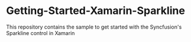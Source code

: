 # Getting-Started-Xamarin-Sparkline
This repository contains the sample to get started with the Syncfusion's Sparkline control in Xamarin
